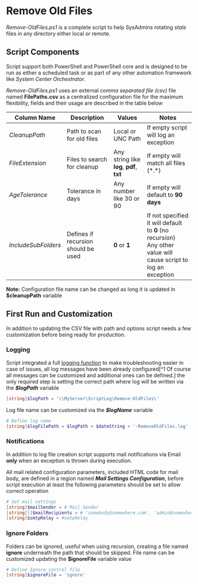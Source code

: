 # Remove Old Files

*Remove-OldFiles.ps1* is a complete script to help SysAdmins rotating *stale* files in any directory either local or remote.

## Script Components

Script support both PowerShell and PowerShell core and is designed to be run as either a scheduled task or as part of any other automation framework like *System Center Orchestrator*.

*Remove-OldFiles.ps1* uses an external *comma separated file (csv)* file named **FilePaths.csv** as a centralized configuration file for the maximum flexibility, fields and their usage are described in the table below

| Column Name         | **Description**                     | **Values**                                | Notes                                                        |
| ------------------- | ----------------------------------- | ----------------------------------------- | ------------------------------------------------------------ |
| *CleanupPath*       | Path to scan for old files          | Local or UNC Path                         | If empty script will log an exception                        |
| *FileExtension*     | Files to search for cleanup         | Any string like **log**, **pdf**, **txt** | If empty will match all files (\*.\*)                        |
| *AgeTolerance*      | Tolerance in days                   | Any number like 30 or 90                  | If empty will default to **90 days**                         |
| *IncludeSubFolders* | Defines if recursion should be used | **0** or **1**                            | If not specified it will default to **0** (no recursion)<br /> Any other value will cause script to log an exception |

**Note:** Configuration file name can be changed as long it is updated in **$cleanupPath** variable

## First Run and Customization

In addition to updating the CSV file with path and options script needs a few customization before being ready for production.

### Logging

Script integrated a full [logging function](https://github.com/PsCustomObject/New-LogEntry) to make troubleshooting easier in case of issues, all log messages have been already configured[^1 Of course all messages can be customized and additional ones can be defined.] the only required step is setting the correct path where log will be written via the ***$logPath*** variable

```powershell
[string]$logPath = '\\MyServer\ScriptLog\Remove-OldFiles\'
```

Log file name can be customized via the ***$logName*** variable

```powershell
# Define log name
[string]$logFilePath = $logPath + $dateString + '-RemoveOldFiles.log'
```

### Notifications

In addition to log file creation script supports mail notifications via Email **only** when an exception is thrown during execution.

All mail related configuration parameters, included HTML code for mail body, are defined in a region named ***Mail Settings Configuration***, before script execution at least the following parameters should be set to allow correct operation

```powershell
# Set mail settings
[string]$mailSender = # Mail Sender
[string[]]$mailRecipients = # 'somebody@somewhere.com', 'admin@somewhere.com'
[string]$smtpRelay = #smtpRelay
```

### Ignore Folders

Folders can be ignored, useful when using recursion, creating a file named **ignore** underneath the path that should be skipped. File name can be customized updating the **$ignoreFile** variable value

```powershell
# Define Ignore control file
[string]$ignoreFile = 'ignore'
```

